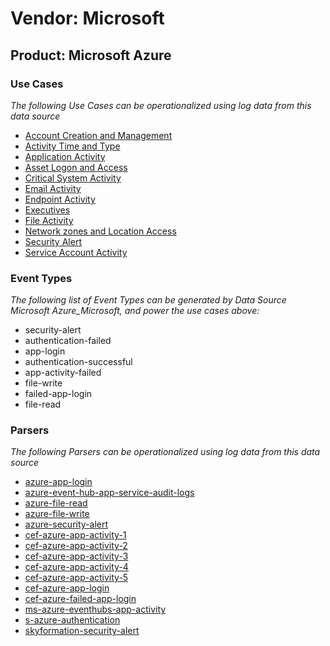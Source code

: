 Vendor: Microsoft
=================
Product: Microsoft Azure
------------------------

### Use Cases

_The following Use Cases can be operationalized using log data from this data source_

* [Account Creation and Management](../UseCases/usecase_account_creation_and_management.md)
* [Activity Time  and Type](../UseCases/usecase_activity_time__and_type.md)
* [Application Activity](../UseCases/usecase_application_activity.md)
* [Asset Logon and Access](../UseCases/usecase_asset_logon_and_access.md)
* [Critical System Activity](../UseCases/usecase_critical_system_activity.md)
* [Email Activity](../UseCases/usecase_email_activity.md)
* [Endpoint Activity](../UseCases/usecase_endpoint_activity.md)
* [Executives](../UseCases/usecase_executives.md)
* [File Activity](../UseCases/usecase_file_activity.md)
* [Network zones and Location Access](../UseCases/usecase_network_zones_and_location_access.md)
* [Security Alert](../UseCases/usecase_security_alert.md)
* [Service Account Activity](../UseCases/usecase_service_account_activity.md)


### Event Types

_The following list of Event Types can be generated by Data Source Microsoft Azure_Microsoft, and power the use cases above:_

- security-alert
- authentication-failed
- app-login
- authentication-successful
- app-activity-failed
- file-write
- failed-app-login
- file-read


### Parsers

_The following Parsers can be operationalized using log data from this data source_

* [azure-app-login](../Parsers/parserContent_azure-app-login.md)
* [azure-event-hub-app-service-audit-logs](../Parsers/parserContent_azure-event-hub-app-service-audit-logs.md)
* [azure-file-read](../Parsers/parserContent_azure-file-read.md)
* [azure-file-write](../Parsers/parserContent_azure-file-write.md)
* [azure-security-alert](../Parsers/parserContent_azure-security-alert.md)
* [cef-azure-app-activity-1](../Parsers/parserContent_cef-azure-app-activity-1.md)
* [cef-azure-app-activity-2](../Parsers/parserContent_cef-azure-app-activity-2.md)
* [cef-azure-app-activity-3](../Parsers/parserContent_cef-azure-app-activity-3.md)
* [cef-azure-app-activity-4](../Parsers/parserContent_cef-azure-app-activity-4.md)
* [cef-azure-app-activity-5](../Parsers/parserContent_cef-azure-app-activity-5.md)
* [cef-azure-app-login](../Parsers/parserContent_cef-azure-app-login.md)
* [cef-azure-failed-app-login](../Parsers/parserContent_cef-azure-failed-app-login.md)
* [ms-azure-eventhubs-app-activity](../Parsers/parserContent_ms-azure-eventhubs-app-activity.md)
* [s-azure-authentication](../Parsers/parserContent_s-azure-authentication.md)
* [skyformation-security-alert](../Parsers/parserContent_skyformation-security-alert.md)
